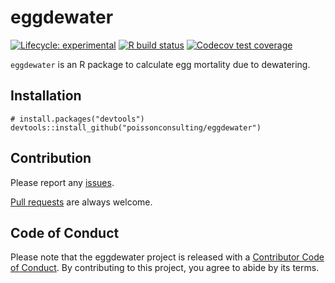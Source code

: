 
<!-- README.md is generated from README.Rmd. Please edit that file -->

# eggdewater

<!-- badges: start -->

[![Lifecycle:
experimental](https://img.shields.io/badge/lifecycle-experimental-orange.svg)](https://lifecycle.r-lib.org/articles/stages.html#experimental)
[![R build
status](https://github.com/poissonconsulting/eggdewater/workflows/R-CMD-check/badge.svg)](https://github.com/poissonconsulting/eggdewater/actions)
[![Codecov test
coverage](https://codecov.io/gh/poissonconsulting/eggdewater/branch/master/graph/badge.svg)](https://codecov.io/gh/poissonconsulting/eggdewater?branch=master)
<!-- badges: end -->

`eggdewater` is an R package to calculate egg mortality due to
dewatering.

## Installation

    # install.packages("devtools")
    devtools::install_github("poissonconsulting/eggdewater")

## Contribution

Please report any
[issues](https://github.com/poissonconsulting/eggdewater/issues).

[Pull requests](https://github.com/poissonconsulting/eggdewater/pulls)
are always welcome.

## Code of Conduct

Please note that the eggdewater project is released with a [Contributor
Code of
Conduct](https://contributor-covenant.org/version/2/0/CODE_OF_CONDUCT.html).
By contributing to this project, you agree to abide by its terms.
